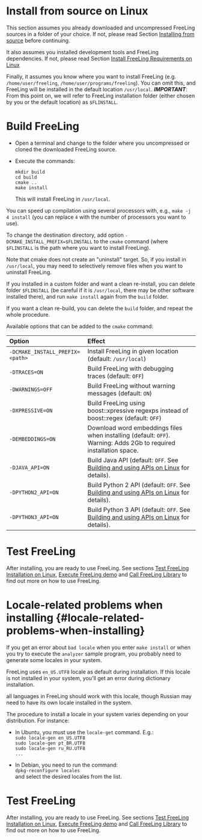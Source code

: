 # Install from source on Linux

This section assumes you already downloaded and uncompressed FreeLing sources in a folder of your choice.
If not, please read Section [Installing from source](installation-source.md) before continuing.

It also assumes you installed development tools and FreeLing dependencies. 
If not, please read Section [Install FreeLing Requirements on Linux](requirements-linux.md)

Finally, it assumes you know where you want to install FreeLing (e.g. `/home/user/freeling`, `/home/user/programs/freeling`). You can omit this, and FreeLing will be installed in the default location `/usr/local`.
***IMPORTANT***: From this point on, we will refer to FreeLing installation folder (either chosen by you or the default location) as `$FLINSTALL`.

# Build FreeLing

* Open a terminal and change to the folder where you uncompressed or cloned the downloaded FreeLing source.

* Execute the commands:
  ```
  mkdir build
  cd build
  cmake .. 
  make install
  ```
  This will install FreeLing in `/usr/local`.  
  
You can speed up compilation using several processors with, e.g.,  `make -j 4 install` (you can replace `4` with the number of processors you want to use).
  
To change the destination directory, add option `-DCMAKE_INSTALL_PREFIX=$FLINSTALL` to the `cmake` command (where `$FLINSTALL` is the path where you want to install FreeLing).

Note that cmake does not create an "uninstall" target. So, if you install in `/usr/local`, you may need to selectively remove files when you want to uninstall FreeLing.

If you installed in a custom folder and want a clean re-install, you can delete folder `$FLINSTALL` (be careful if it is  `/usr/local`, there may be other software installed there), and run `make install` again from the `build` folder.

If you want a clean re-build, you can delete the `build` folder, and repeat the  whole procedure.

Available options that can be added to the `cmake` command:

| Option  | Effect  |
| :---    | :---    |
|`-DCMAKE_INSTALL_PREFIX=<path>`| Install FreeLing in given location (default: `/usr/local`) |
|`-DTRACES=ON`      | Build FreeLing with debugging traces (default: `OFF`) |
|`-DWARNINGS=OFF`   | Build FreeLing without warning messages (default: `ON`)|
|`-DXPRESSIVE=ON`   |  Build FreeLing using boost::xpressive regexps instead of boost::regex (default: `OFF`) |
|`-DEMBEDDINGS=ON`  | Download word embeddings files when installing (default: `OFF`). Warning: Adds 2Gb to required installation space. |
| `-DJAVA_API=ON`   | Build Java API (default: `OFF`. See [Building and using APIs on Linux](apis-linux.md) for details). |
|`-DPYTHON2_API=ON` | Build Python 2 API (default: `OFF`. See [Building and using APIs on Linux](apis-linux.md) for details).|
|`-DPYTHON3_API=ON` | Build Python 3 API (default: `OFF`. See [Building and using APIs on Linux](apis-linux.md) for details).|

# Test FreeLing
After installing, you are ready to use FreeLing. See sections [Test FreeLing Installation on Linux](test-linux.md), [Execute FreeLing demo](#analyzer.md) and [Call FreeLing Library](apis-linux.md) to find out more on how to use FreeLing.     


# Locale-related problems when installing {#locale-related-problems-when-installing}

If you get an error about `bad locale` when you enter `make install` or when you try to execute the `analyzer` sample program, you probably need to generate some locales in your system.

FreeLing uses `en_US.UTF8` locale as default during installation. If this locale is not installed in your system, you'll get an error during dictionary installation.

all languages in FreeLing should work with this locale, though Russian may need to have its own locale installed in the system.

The procedure to install a locale in your system varies depending on your distribution. For instance:

* In Ubuntu, you must use the `locale-get` command. E.g.:  
  `sudo locale-gen en_US.UTF8`  
  `sudo locale-gen pt_BR.UTF8`  
  `sudo locale-gen ru_RU.UTF8`  
  `...`

* In Debian, you need to run the command:  
  `dpkg-reconfigure locales`  
  and select the desired locales from the list.

# Test FreeLing
After installing, you are ready to use FreeLing. See sections [Test FreeLing Installation on Linux](test-linux.md), [Execute FreeLing demo](../analyzer.md) and [Call FreeLing Library](apis-linux.md) to find out more on how to use FreeLing.     

